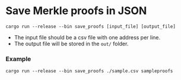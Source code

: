 # Save Merkle proofs in JSON

```
cargo run --release --bin save_proofs [input_file] [output_file]
```

- The input file should be a csv file with one address per line.
- The output file will be stored in the `out/` folder.

### Example
```
cargo run --release --bin save_proofs ./sample.csv sampleproofs
```
